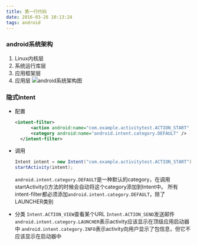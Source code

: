 ```yaml
---
title: 第一行代码
date: 2016-03-26 10:13:24
tags: android
---
```

### android系统架构
1. Linux内核层
2. 系统运行库层
3. 应用框架层
4. 应用层
   ![android系统架构图](/images/2016/03/26/first_code/system.png)

### 隐式Intent
- 配置
  ```xml
  <intent-filter>
        <action android:name="com.example.activitytest.ACTION_START" />
        <category android:name="android.intent.category.DEFAULT" />
    </intent-filter>
  ```
- 调用
  ```java
  Intent intent = new Intent("com.example.activitytest.ACTION_START");
  startActivity(intent);
  ```
  `android.intent.category.DEFAULT`是一种默认的category，在调用startActivity()方法的时候会自动将这个category添加到Intent中。
  所有intent-filter都必须添加`android.intent.category.DEFAULT`，除了LAUNCHER类别

- 分类
  `Intent.ACTION_VIEW`查看某个URL
  `Intent.ACTION_SEND`发送邮件
  `android.intent.category.LAUNCHER`表示activity应该显示在顶级应用启动器中
  `android.intent.category.INFO`表示activity向用户显示了包信息，但它不应该显示在启动器中